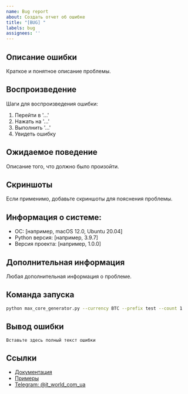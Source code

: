 ```yaml
---
name: Bug report
about: Создать отчет об ошибке
title: "[BUG] "
labels: bug
assignees: ''
---
```


## Описание ошибки
Краткое и понятное описание проблемы.

## Воспроизведение
Шаги для воспроизведения ошибки:
1. Перейти в '...'
2. Нажать на '...'
3. Выполнить '...'
4. Увидеть ошибку

## Ожидаемое поведение
Описание того, что должно было произойти.

## Скриншоты
Если применимо, добавьте скриншоты для пояснения проблемы.

## Информация о системе:
 - ОС: [например, macOS 12.0, Ubuntu 20.04]
 - Python версия: [например, 3.9.7]
 - Версия проекта: [например, 1.0.0]

## Дополнительная информация
Любая дополнительная информация о проблеме.

## Команда запуска
```bash
python max_core_generator.py --currency BTC --prefix test --count 1
```

## Вывод ошибки
```
Вставьте здесь полный текст ошибки
```

## Ссылки
- [Документация](https://github.com/maciborka/crypto-vanity-generator-/blob/main/README.md)
- [Примеры](https://github.com/maciborka/crypto-vanity-generator-/blob/main/EXAMPLES.md)
- [Telegram: @it_world_com_ua](https://t.me/it_world_com_ua)

